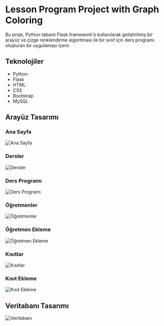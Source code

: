 # Lesson Program Project with Graph Coloring

Bu proje, Python tabanlı Flask framework'ü kullanılarak geliştirilmiş bir arayüz ve çizge renklendirme algoritması ile bir sınıf için ders programı oluşturan bir uygulamayı içerir.

## Teknolojiler

- Python
- Flask
- HTML
- CSS
- Bootstrap
- MySQL

## Arayüz Tasarımı

### Ana Sayfa
![Ana Sayfa](https://github.com/AliEmirTuran/Lesson-Program-Project-with-Graph-Coloring/assets/89272211/976d78d1-832e-4355-b931-ed8a1631b0fd)

### Dersler
![Dersler](https://github.com/AliEmirTuran/Lesson-Program-Project-with-Graph-Coloring/assets/89272211/8ef7f29c-e82a-47a4-9e1e-8b0e1a811d0e)

### Ders Programı
![Ders Programı](https://github.com/AliEmirTuran/Lesson-Program-Project-with-Graph-Coloring/assets/89272211/42afc14d-73bb-47fc-aa48-8f30a81f4328)

### Öğretmenler
![Öğretmenler](https://github.com/AliEmirTuran/Lesson-Program-Project-with-Graph-Coloring/assets/89272211/c7bcbb14-79aa-435b-9907-5621f9bd4e7d)

### Öğretmen Ekleme
![Öğretmen Ekleme](https://github.com/AliEmirTuran/Lesson-Program-Project-with-Graph-Coloring/assets/89272211/68d3e035-9bcf-48ba-88a6-6d0ee9d077ba)

### Kısıtlar
![Kısıtlar](https://github.com/AliEmirTuran/Lesson-Program-Project-with-Graph-Coloring/assets/89272211/c9b692f9-07b2-4426-8386-f71676035a5f)

### Kısıt Ekleme
![Kısıt Ekleme](https://github.com/AliEmirTuran/Lesson-Program-Project-with-Graph-Coloring/assets/89272211/84f39024-1a54-4bac-935b-15cd87a09523)

## Veritabanı Tasarımı
![Veritabanı](https://github.com/AliEmirTuran/Lesson-Program-Project-with-Graph-Coloring/assets/89272211/23d63489-5243-4630-b47f-7dcf43f0c96d)

 
